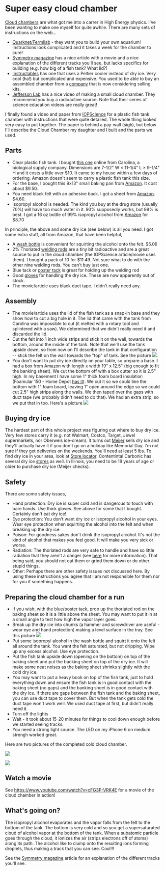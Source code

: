 # Super easy cloud chamber

[Cloud chambers](https://en.wikipedia.org/wiki/Cloud_chamber) are what got me into a carrer in High Energy physics. I've been wanting to make one myself for quite awhile. There are many sets of instructions on the web...

* [Quarknet/Fermilab](http://quarknet.fnal.gov/resources/QN_CloudChamberV1_4.pdf) - they want you to build your own aquarium! Instructions look complicated and it takes a week for the chamber to cure!
* [Symmetry magazine](http://www.symmetrymagazine.org/article/january-2015/how-to-build-your-own-particle-detector) has a nice article with a movie and a nice explanation of the different tracks you'll see, but lacks specifics for building (e.g. how big of a fish tank? What lid?)
* [Instructables](http://www.instructables.com/id/Make-a-Cloud-Chamber-using-Peltier-Coolers/) has one that uses a Peltier cooler instead of dry ice. Very cool (ha!) but complicated and expensive. You used to be able to buy an assembled chamber from a [company](http://www.nothinglabs.com/electroniccloudchamber/) that is now considering selling kits. 
* [Jefferson Lab](http://education.jlab.org/frost/cloud_chamber.html) has a nice video of making a small cloud chamber. They recommend you buy a radioactive source. Note that their series of science education videos are really great! 

I finally found a video and paper from [IOPScience](http://iopscience.iop.org/article/10.1088/0031-9120/47/3/338/meta) for a plastic fish tank chamber with instructions that were quite detailed. The whole thing looked very easy to put together. The paper is behind a pay-wall (sigh), but below I'll describe the Cloud Chamber my daughter and I built and the parts we used. 

## Parts

* Clear plastic fish tank. I bought [this one](http://www.carolina.com/animal-habitats/clear-view-plastic-aquariumterrarium-medium/674339B.pr?question=) online from Carolina, a biological supply company. Dimensions are 7-1/2" W × 11-1/4" L × 9-1/4" H and it costs a little over $10. It came to my house within a few days of ordering. Amazon doesn't seem to carry a plastic fish tank this size. 
* For the base, I bought this 9x13" small baking pan from [Amazon](https://www.amazon.com/gp/product/B00K4TH7TY/ref=oh_aui_detailpage_o01_s00?ie=UTF8&psc=1). It cost about $9.50. 
* You need black felt with an adhesive back. I got a sheet from [Amazon](https://www.amazon.com/gp/product/B0054G5XA2/ref=od_aui_detailpages00?ie=UTF8&psc=1). $4.60.
* Isopropyl alcohol is needed. The kind you buy at the drug store (usually 70%) will have too much water in it. 90% supposedly works, but 99% is best. I got a 16 oz bottle of 99% isopropyl alcohol from [Amazon](https://www.amazon.com/gp/product/B001B5JT8C/ref=od_aui_detailpages01?ie=UTF8&psc=1) for $8.70

In principle, the above and some dry ice (see below) is all you need. I got some extra stuff, all from Amazon, that have been helpful,

* A [wash bottle](https://www.amazon.com/gp/product/B005Z4RGQW/ref=od_aui_detailpages00?ie=UTF8&psc=1) is convenient for squirting the alcohol onto the felt. $5.09
* 2% Thoriated [welding rods](https://www.amazon.com/gp/product/B01BKYV9JU/ref=od_aui_detailpages00?ie=UTF8&psc=1) are a tiny bit radioactive and are a great source to put in the cloud chamber (the IOPScience article/movie uses them). I bought a pack of 10 for $11.49. Not sure what to do with the other nine welding rods. You can't buy just one.
* Blue tack or [poster tack](https://www.amazon.com/gp/product/B000BKQDB4/ref=od_aui_detailpages00?ie=UTF8&psc=1) is great for holding up the welding rod
* Good [gloves](https://www.amazon.com/gp/product/B06Y13FZ45/ref=od_aui_detailpages00?ie=UTF8&psc=1) for handling the dry ice. These are now apparently out of stock.
* The movie/article uses black duct tape. I didn't really need any. 

## Assembly

* The movie/article uses the lid of the fish tank as a snap-in base and they show how to cut a big hole in it. The lid that came with the tank from Carolina was impossible to cut (it melted with a rotary tool and splintered with a saw). We determined that we didn't really need it and discarded the lid.
* Cut the felt into 1 inch wide strips and stick it on the wall, towards the bottom, around the inside of the tank. Note that we'll use the tank upside down, so from now on I'll describe the tank in that configuration -- stick the felt on the wall towards the "top" of tank. See the picture ![](tank.png).
* You don't want to put dry ice directly on your table, so prepare a base. I had a box from Amazon with length x width 19" x 12.5" (big enough to fit the banking sheet). We cut the bottom off with a box cutter so it is 2.5" high. In my basement I have some 1" thick foam board insulation (Foamular 150 - Home Depot [has it](http://www.homedepot.com/p/Project-Panels-FOAMULAR-1-in-x-2-ft-x-2-ft-R-5-Insulation-Sheathing-PP1/203553730)). We cut it so we could line the bottom with 1" foam board, leaving 1" open around the edge so we could cut 2.5" high strips along the walls. We then taped over the gaps with duct tape (we probably didn't need to do that). We had an extra strip, so we put that in too. Here's a picture ![](tray.png)

## Buying dry ice

The hardest part of this whole project was figuring out where to buy dry ice. Very few stores carry it (e.g. not Walmart, Costco, Target, Jewel supermarkets, nor Oberweis ice-cream). It turns out [Meijer](https://www.meijer.com/catalog/search_command.cmd?keyword=dry+ice&tierId=) sells dry ice and they'll actually have it if you don't go on a holiday like Memorial Day. I'm not sure if they get deliveries on the weekends. You'll need at least 5 lbs. To find dry ice in your area, look at [Store locator](http://dryiceideas.com). Contentintal Carbonic has several dry ice [stores](https://www.continentalcarbonic.com/where-to-buy-dry-ice19680.html) as well. In Illinois, you need to be 18 years of age or older to purchase dry ice (Meijer checks). 

## Safety

There are some safety issues,

* Hand protection: Dry ice is super cold and is dangerous to touch with bare hands. Use thick gloves. See above for some that I bought. Certainly don't eat dry ice!
* Eye protection: You don't want dry ice or isopropyl alcohol in your eyes. Wear eye protection when squirting the alcohol into the felt and when breaking up the dry ice
* Poison: For goodness sakes don't drink the isopropyl alcohol. It's not the kind of alcohol that makes you feel good. It will make you very sick or worse. 
* Radiation: The thoriated rods are very safe to handle and have so little radiation that they aren't a danger (see [here](http://www.twi-global.com/technical-knowledge/faqs/health-and-safety-faqs/faq-the-use-of-thoriated-tungsten-electrodes/) for more information). That being said, you should not eat them or grind them down or do other stupid things. 
* Other: Perhaps there are other safety issues not discussed here. By using these instructions you agree that I am not responsible for them nor for you if something happens. 

## Preparing the cloud chamber for a run

* If you wish, with the blue/poster tack, prop up the thoriated rod on the baking sheet so it is a little above the sheet. You may want to put it in at a small angle to test how high the vapor layer goes.
* Break up the dry ice into chunks (a hammer and screwdriver are useful - wear eye and hand protection) making a level surface in the tray. See this picture ![](dryice.png)
* Put some isopropyl alcohol in the wash bottle and squirt it onto the felt all around the tank. You want the felt saturated, but not dripping. Wipe up any excess alcohol. Use eye protection. 
* Put the fish tank upside down (opening on the bottom) on top of the baking sheet and put the backing sheet on top of the dry ice. It will make some neat noises as the baking sheet shrinks slightly with the cold dry ice. 
* You may want to put a heavy book on top of the fish tank, just to hold everything down and ensure the fish tank is in good contact with the baking sheet (no gaps) and the banking sheet is in good contact with the dry ice. If there are gaps between the fish tank and the baking sheet, you can use duct tape to cover them. But when the tank gets cold the duct tape won't work well. We used duct tape at first, but didn't really need it.
* Turn off the lights
* Wait - it took about 15-20 minutes for things to cool down enough before we started seeing tracks. 
* You need a strong light source. The LED on my iPhone 6 on medium strengh worked great. 

Here are two pictures of the completed cold cloud chamber.

![](completed1.png)

![](completed2.png)

## Watch a movie

See https://www.youtube.com/watch?v=cFG3P-VRK4E for a movie of the cloud chamber in action!

## What's going on?

The isopropyl alcohol evaporates and the vapor falls from the felt to the bottom of the tank. The bottom is very cold and so you get a supersaturated cloud of alcohol vapor at the bottom of the tank. When a subatomic particle goes through the cloud, it ionizes the air (strips electrons off of atoms) along its path. The alcohol like to clump onto the resulting ions forming droplets, thus making a track that you can see. Cool!!!

See the [Symmetry magazine](http://www.symmetrymagazine.org/article/january-2015/how-to-build-your-own-particle-detector) article for an explanation of the different tracks you'll see. 
